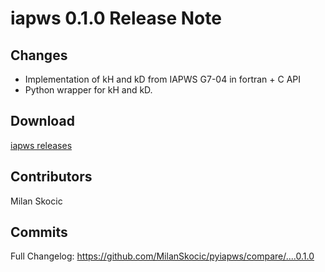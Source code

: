 # iapws 0.1.0 Release Note

## Changes

* Implementation of kH and kD from IAPWS G7-04 in fortran + C API
* Python wrapper for kH and kD.

## Download
[iapws releases](https://github.com/MilanSkocic/iapws/releases)


## Contributors

Milan Skocic


## Commits

Full Changelog: https://github.com/MilanSkocic/pyiapws/compare/....0.1.0